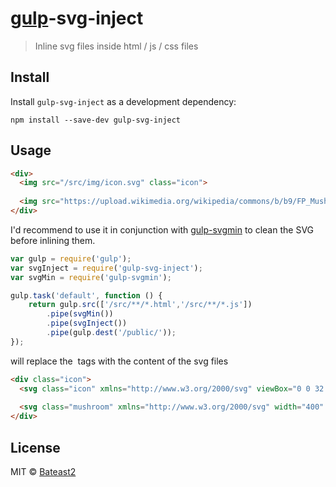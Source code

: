 # [gulp][gulp]-svg-inject

> Inline svg files inside html / js / css files


## Install

Install `gulp-svg-inject` as a development dependency:

```shell
npm install --save-dev gulp-svg-inject
```


## Usage


```html
<div>
  <img src="/src/img/icon.svg" class="icon">
  
  <img src="https://upload.wikimedia.org/wikipedia/commons/b/b9/FP_Mushroom_icon.svg" class="mushroom" />
</div>
```

I'd recommend to use it in conjunction with [gulp-svgmin](https://www.npmjs.com/package/gulp-svgmin) to clean the SVG before inlining them.

```javascript
var gulp = require('gulp');
var svgInject = require('gulp-svg-inject');
var	svgMin = require('gulp-svgmin');

gulp.task('default', function () {
	return gulp.src(['/src/**/*.html','/src/**/*.js'])
		.pipe(svgMin())
		.pipe(svgInject())
		.pipe(gulp.dest('/public/'));
});
```

will replace the <img> tags with the content of the svg files

```html
<div class="icon">
  <svg class="icon" xmlns="http://www.w3.org/2000/svg" viewBox="0 0 32 32"><ellipse class="st0" cx="16" cy="22.9" rx="2.3" ry="2.3"></ellipse><path d="M18.6 9.8l-1.1 7.7c0 .4-.2.8-.6 1-.3.2-.6.3-.9.3h-.2c-.7-.1-1.2-.7-1.3-1.4l-1.1-7.6c-.2-1.5.8-2.8 2.3-3 1.4-.2 2.7.9 2.9 2.3v.7z"></path></svg>
  
  <svg class="mushroom" xmlns="http://www.w3.org/2000/svg" width="400" height="440"><path d="m 315.56 828.85 c 19.01 -1.958 41.1 -2.543 54.718 -17.932 16.372 -19.439 15.16 -48.09 5.906 -70.44 -14.717 -37.35 -46.17 -65.24 -80.56 -84.58 -30.619 -16.636 -65.32 -25.519 -100.26 -25.03 l -0.005 -0.013 c -61.09 1.682 -121.05 32.842 -156.79 82.34 -16.28 23 -26.908 52.878 -18.586 80.82 4.489 14.02 15.507 25.343 29.954 28.765 85.28 10.849 180.46 14.597 265.62 6.07 z m -178.09 40.787 c -12.23 40.35 -22.05 68.24 -20.405 110.65 1.344 17.195 6.122 37.681 23.07 45.857 20.05 9.973 43.47 7.04 65.22 7.744 20.405 -0.223 41.597 0.595 61.01 -6.223 16.247 -8.05 24.924 -26.51 24.726 -44.11 3.961 -42.491 -8.113 -72.16 -19.942 -112.46 z" transform="translate(0 -612.36)" stroke="#000" stroke-width="16"/></svg>
</div>
```


## License

MIT © [Bateast2](https://github.com/bateast2)

[gulp]:    https://github.com/bateast2/gulp
[npm]:     http://badge.fury.io/js/gulp-svgmin
